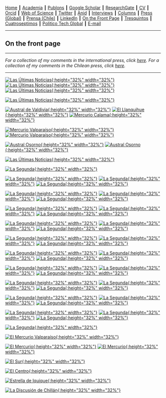 [Home](https://kennethbunker.github.io/) ┃ [Academia](https://www.researchgate.net/profile/Kenneth-Bunker) ┃  [Publons](https://publons.com/researcher/1861400/kenneth-bunker/) ┃ [Google Scholar](https://scholar.google.cl/citations?user=kFHaW6wAAAAJ&hl) ┃ [ResearchGate](https://www.researchgate.net/profile/Kenneth-Bunker) ┃ [CV](https://www.dropbox.com/s/e1hjycqkmixr5x5/CV_Kenneth_Bunker.pdf?dl=0) ┃ [Orcid](https://orcid.org/0000-0002-4579-6132) ┃ [Web of Science](https://www.webofscience.com/wos/author/record/R-4439-2018) ┃ [Twitter](https://twitter.com/kennethbunker) ┃ [Anid](https://investigadores.anid.cl/es/public_search/researcher?id=8287) ┃ [Interviews](https://kennethbunker.github.io/prensa) ┃ [Columns](https://kennethbunker.github.io/columns) ┃ [Press (Global)](https://kennethbunker.github.io/press) ┃ [Prensa (Chile)](https://kennethbunker.github.io/prensa) ┃ [LinkedIn](https://cl.linkedin.com/in/kennethbunker) ┃ [On the Front Page](https://kennethbunker.github.io/covers) ┃ [Tresquintos](https://tresquintos.cl) ┃ [Cuatroseptimos](https://twitter.com/cuatroseptimos) ┃ [Politico Tech Global](https://politicotechglobal.com) ┃ [E-mail](mailto:kabunker@gmail.com)


---

## On the front page

---

*For a collection of my comments in the international press, click [here](https://kennethbunker.github.io/press). For a collection of my comments in the Chilean press, click [here](https://kennethbunker.github.io/prensa).*

---

[![Las Últimas Noticias](/img/20210719%20-%20LUN.png){:height="32%" width="32%"}](/img/20210719%20-%20LUN.png) [![Las Últimas Noticias](/img/20211122%20-%20LUN.png){:height="32%" width="32%"}](/img/20211122%20-%20LUN.png) [![Las Últimas Noticias](/img/20211220%20-%20LUN.png){:height="32%" width="32%"}](/img/20211220%20-%20LUN.png)

[![Las Últimas Noticias](/img/20220905%20-%20LUN.png){:height="32%" width="32%"}](/img/20220905%20-%20LUN.png)

[![Austral de Valdivia](/img/20211212%20-%20AustralValdivia.png){:height="32%" width="32%"}](/img/20211212%20-%20AustralValdivia.png) [![El Llanquihue](/img/20211212%20-%20El_Llanquihue.png){:height="32%" width="32%"}](/img/20211212%20-%20El_Llanquihue.png) [![Mercurio Calama](/img/20211212%20-%20MercurioCalama.png){:height="32%" width="32%"}](/img/20211212%20-%20MercurioCalama.png)

[![Mercurio Valparaíso](/img/20211212%20-%20MercurioValpo.png){:height="32%" width="32%"}](/img/20211212%20-%20MercurioValpo.png) [![Mercurio Valparaíso](/img/20210411%20-%20MercurioValpo.png){:height="32%" width="32%"}](/img/20210411%20-%20MercurioValpo.png)

[![Austral Osorno](/img/20211212%20-%20AustralOsorno.png){:height="32%" width="32%"}](/img/20211212%20-%20AustralOsorno.png) [![Austral Osorno](/img/20210411%20-%20AustralOsorno.png){:height="32%" width="32%"}](/img/20210411%20-%20AustralOsorno.png)

[![Las Últimas Noticias](/img/20210720%20-%20LUN.png){:height="32%" width="32%"}](/img/20210720%20-%20LUN.png)


[![La Segunda](/img/20230410%20La%20Segunda.png){:height="32%" width="32%"}](/img/20230410%20-%20La%20Segunda.png)

[![La Segunda](/img/20230313%20-%20La%20Segunda.png){:height="32%" width="32%"}](/img/20230313%20-%20La%20Segunda.png) [![La Segunda](/img/20230223%20-%20La%20Segunda.png){:height="32%" width="32%"}](/img/20230223%20-%20La%20Segunda.png) [![La Segunda](/img/20230207%20-%20La%20Segunda.png){:height="32%" width="32%"}](/img/20230207%20-%20La%20Segunda.png)


[![La Segunda](/img/20221226%20-%20La%20Segunda.png){:height="32%" width="32%"}](/img/20221226%20-%20La%20Segunda.png) [![La Segunda](/img/20221220%20-%20La%20Segunda.png){:height="32%" width="32%"}](/img/20221220%20-%20La%20Segunda.png) [![La Segunda](/img/20220811%20-%20La%20Segunda.png){:height="32%" width="32%"}](/img/20220811%20-%20La%20Segunda.png)

[![La Segunda](/img/20220722%20-%20La%20Segunda.png){:height="32%" width="32%"}](/img/20220722%20-%20La%20Segunda.png) [![La Segunda](/img/20220719%20-%20La%20Segunda.png){:height="32%" width="32%"}](/img/20220719%20-%20La%20Segunda.png)
[![La Segunda](/img/20210419%20-%20La%20Segunda.png){:height="32%" width="32%"}](/img/20210419%20-%20La%20Segunda.png)

[![La Segunda](/img/20220711%20-%20La%20Segunda.png){:height="32%" width="32%"}](/img/20220711%20-%20La%20Segunda.png) [![La Segunda](/img/20220418%20-%20La%20Segunda.png){:height="32%" width="32%"}](/img/20220418%20-%20La%20Segunda.png) [![La Segunda](/img/20220618%20-%20La%20Segunda.png){:height="32%" width="32%"}](/img/20220618%20-%20La%20Segunda.png)

[![La Segunda](/img/20220411%20-%20La%20Segunda.png){:height="32%" width="32%"}](/img/20220411%20-%20La%20Segunda.png) [![La Segunda](/img/20220406%20-%20La%20Segunda.png){:height="32%" width="32%"}](/img/20220406%20-%20La%20Segunda.png) [![La Segunda](/img/20211213%20-%20La%20Segunda.png){:height="32%" width="32%"}](/img/20211213%20-%20La%20Segunda.png)

[![La Segunda](/img/20211130%20-%20La%20Segunda.png){:height="32%" width="32%"}](/img/20211130%20-%20La%20Segunda.png) [![La Segunda](/img/20211124%20-%20La%20Segunda.png){:height="32%" width="32%"}](/img/20211124%20-%20La%20Segunda.png) [![La Segunda](/img/20210719%20-%20La%20Segunda.png){:height="32%" width="32%"}](/img/20210719%20-%20La%20Segunda.png)

[![La Segunda](/img/20210806%20-%20La%20Segunda.png){:height="32%" width="32%"}](/img/20210806%20-%20La%20Segunda.png) [![La Segunda](/img/20211019%20-%20La%20Segunda.png){:height="32%" width="32%"}](/img/20211019%20-%20La%20Segunda.png) [![La Segunda](/img/20211004%20-%20La%20Segunda.png){:height="32%" width="32%"}](/img/20211004%20-%20La%20Segunda.png)

[![La Segunda](/img/20210909%20-%20La%20Segunda.png){:height="32%" width="32%"}](/img/20210909%20-%20La%20Segunda.png) [![La Segunda](/img/20210824%20-%20La%20Segunda.png){:height="32%" width="32%"}](/img/20210824%20-%20La%20Segunda.png) [![La Segunda](/img/20210922%20-%20La%20Segunda.png){:height="32%" width="32%"}](/img/20210922%20-%20La%20Segunda.png)

[![La Segunda](/img/20210924%20-%20La%20Segunda.png){:height="32%" width="32%"}](/img/20210924%20-%20La%20Segunda.png) [![La Segunda](/img/20210927%20-%20La%20Segunda.png){:height="32%" width="32%"}](/img/20210927%20-%20La%20Segunda.png) [![La Segunda](/img/20210905%20-%20La%20Segunda.png){:height="32%" width="32%"}](/img/20210905%20-%20La%20Segunda.png)

[![La Segunda](/img/20210301%20-%20La%20Segunda.png){:height="32%" width="32%"}](/img/20210301%20-%20La%20Segunda.png) [![La Segunda](/img/20211203%20-%20La%20Segunda.png){:height="32%" width="32%"}](/img/20211203%20-%20La%20Segunda.png) [![La Segunda](/img/20210427%20-%20La%20Segunda.png){:height="32%" width="32%"}](/img/20210427%20-%20La%20Segunda.png)

[![La Segunda](/img/20200323%20La%20Segunda.png){:height="32%" width="32%"}](/img/20200323%20-%20La%20Segunda.png) 

[![El Mercurio Valparaíso](/img/20210808%20-%20MercurioValpo.png){:height="32%" width="32%"}](/img/20210808%20-%20MercurioValpo.png)

[![El Mercurio](/img/20230208%20-%20El%20Mercurio.png){:height="32%" width="32%"}](/img/20230208%20-%20El%%20Mercurio.png) [![El Mercurio](/img/20210225%20-%20El%20Mercurio.png){:height="32%" width="32%"}](/img/20210225%20-%20El%20Mercurio.png) 

[![El Sur](/img/20210411%20-%20El_Sur.png){:height="32%" width="32%"}](/img/20210411%20-%20El_Sur.png)

[![El Centro](/img/20160522%20-%20El_Centro.png){:height="32%" width="32%"}](https://kennethbunker.github.io/img/20160522%20-%20El_Centro.png)

[![Estrella de Iquique](/img/20210411%20-%20Estrella_Iquique.png){:height="32%" width="32%"}](/img/20210411%20-%20Estrella_Iquique.png)

[![La Discusión de Chillán](/img/20211215%20-%20La_Discusion.png){:height="32%" width="32%"}](/img/20211215%20-%20La_Discusion.png)
